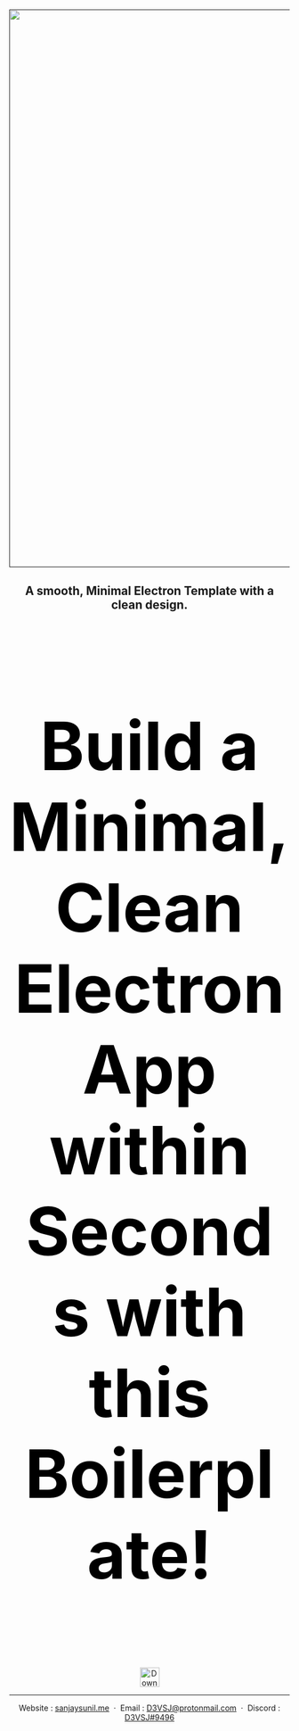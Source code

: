 <h1 align="center">
  <a href=""><img src="https://i.imgur.com/4eE4Lvz.png" alt="" width="1000px"></a>
<h2 align="center">A smooth, Minimal Electron Template with a clean design.
</h1>
<div style="color:black;font-size: 80px;">
<h2 align="center">Build a Minimal, Clean Electron App within Seconds with this Boilerplate!</h2> 
</div>
<br>
<p align="center">
    <a href="https://github.com/D3VSJ/Minimal-Electron-Template/generate">
        <img src="https://img.shields.io/badge/Use-Boilerplate-blue.svg"
            alt="Download latest release" height="35px">
    </a>
</p>


---

<div align="center">

Website : [sanjaysunil.me](https://sanjaysunil.me) &nbsp;&middot;&nbsp;
Email : [D3VSJ@protonmail.com](mailto:D3VSJprotonmail.com) &nbsp;&middot;&nbsp;
Discord : [D3VSJ#9496](https://discordapp.com/users/732336924559278181)

</div>







